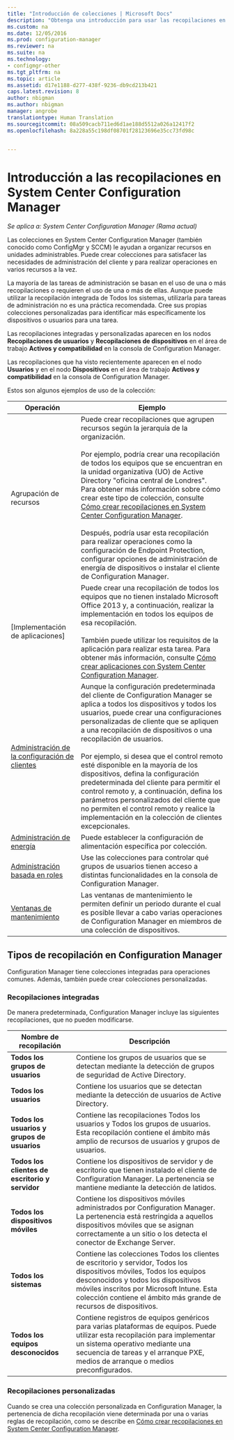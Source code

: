 ```yaml
---
title: "Introducción de colecciones | Microsoft Docs"
description: "Obtenga una introducción para usar las recopilaciones en System Center Configuration Manager."
ms.custom: na
ms.date: 12/05/2016
ms.prod: configuration-manager
ms.reviewer: na
ms.suite: na
ms.technology:
- configmgr-other
ms.tgt_pltfrm: na
ms.topic: article
ms.assetid: d17e1188-d277-438f-9236-db9cd213b421
caps.latest.revision: 8
author: nbigman
ms.author: nbigman
manager: angrobe
translationtype: Human Translation
ms.sourcegitcommit: 08a509cacb711ed6d1ae188d5512a026a12417f2
ms.openlocfilehash: 8a228a55c198df08701f28123696e35cc73fd98c


---
```

# <a name="introduction-to-collections-in-system-center-configuration-manager"></a>Introducción a las recopilaciones en System Center Configuration Manager

*Se aplica a: System Center Configuration Manager (Rama actual)*

Las colecciones en System Center Configuration Manager (también conocido como ConfigMgr y SCCM) le ayudan a organizar recursos en unidades administrables. Puede crear colecciones para satisfacer las necesidades de administración del cliente y para realizar operaciones en varios recursos a la vez. 

La mayoría de las tareas de administración se basan en el uso de una o más recopilaciones o requieren el uso de una o más de ellas. Aunque puede utilizar la recopilación integrada de Todos los sistemas, utilizarla para tareas de administración no es una práctica recomendada. Cree sus propias colecciones personalizadas para identificar más específicamente los dispositivos o usuarios para una tarea.  

 Las recopilaciones integradas y personalizadas aparecen en los nodos **Recopilaciones de usuarios** y **Recopilaciones de dispositivos** en el área de trabajo **Activos y compatibilidad** en la consola de Configuration Manager.  

 Las recopilaciones que ha visto recientemente aparecen en el nodo **Usuarios** y en el nodo **Dispositivos** en el área de trabajo **Activos y compatibilidad** en la consola de Configuration Manager.  

Estos son algunos ejemplos de uso de la colección:  

|Operación|Ejemplo|  
|---------|-------|  
|Agrupación de recursos|Puede crear recopilaciones que agrupen recursos según la jerarquía de la organización.<br /><br /> Por ejemplo, podría crear una recopilación de todos los equipos que se encuentran en la unidad organizativa (UO) de Active Directory "oficina central de Londres". Para obtener más información sobre cómo crear este tipo de colección, consulte [Cómo crear recopilaciones en System Center Configuration Manager](../../../../core/clients/manage/collections/create-collections.md).<br /><br /> Después, podría usar esta recopilación para realizar operaciones como la configuración de Endpoint Protection, configurar opciones de administración de energía de dispositivos o instalar el cliente de Configuration Manager.|  
|[Implementación de aplicaciones]|Puede crear una recopilación de todos los equipos que no tienen instalado Microsoft Office 2013 y, a continuación, realizar la implementación en todos los equipos de esa recopilación.<br /><br /> También puede utilizar los requisitos de la aplicación para realizar esta tarea. Para obtener más información, consulte [Cómo crear aplicaciones con System Center Configuration Manager](../../../../apps/deploy-use/create-applications.md).|  
|[Administración de la configuración de clientes](../../../../core/clients/deploy/about-client-settings.md)|Aunque la configuración predeterminada del cliente de Configuration Manager se aplica a todos los dispositivos y todos los usuarios, puede crear una configuraciones personalizadas de cliente que se apliquen a una recopilación de dispositivos o una recopilación de usuarios.<br /><br /> Por ejemplo, si desea que el control remoto esté disponible en la mayoría de los dispositivos, defina la configuración predeterminada del cliente para permitir el control remoto y, a continuación, defina los parámetros personalizados del cliente que no permiten el control remoto y realice la implementación en la colección de clientes excepcionales. |  
|[Administración de energía](../power/introduction-to-power-management.md)|Puede establecer la configuración de alimentación específica por colección.|  
|[Administración basada en roles](../../../../core/servers/deploy/configure/configure-role-based-administration.md)|Use las colecciones para controlar qué grupos de usuarios tienen acceso a distintas funcionalidades en la consola de Configuration Manager.|  
|[Ventanas de mantenimiento](../../../../core/clients/manage/collections/use-maintenance-windows.md)|Las ventanas de mantenimiento le permiten definir un periodo durante el cual es posible llevar a cabo varias operaciones de Configuration Manager en miembros de una colección de dispositivos. |  


## <a name="collection-types-in-configuration-manager"></a>Tipos de recopilación en Configuration Manager  
 Configuration Manager tiene colecciones integradas para operaciones comunes. Además, también puede crear colecciones personalizadas.   

### <a name="built-in-collections"></a>Recopilaciones integradas  
 De manera predeterminada, Configuration Manager incluye las siguientes recopilaciones, que no pueden modificarse.  

|**Nombre de recopilación**|Descripción|  
|-------------------------|-----------------|  
|**Todos los grupos de usuarios**|Contiene los grupos de usuarios que se detectan mediante la detección de grupos de seguridad de Active Directory.|  
|**Todos los usuarios**|Contiene los usuarios que se detectan mediante la detección de usuarios de Active Directory.|  
|**Todos los usuarios y grupos de usuarios**|Contiene las recopilaciones Todos los usuarios y Todos los grupos de usuarios. Esta recopilación contiene el ámbito más amplio de recursos de usuarios y grupos de usuarios.|  
|**Todos los clientes de escritorio y servidor**|Contiene los dispositivos de servidor y de escritorio que tienen instalado el cliente de Configuration Manager. La pertenencia se mantiene mediante la detección de latidos.|  
|**Todos los dispositivos móviles**|Contiene los dispositivos móviles administrados por Configuration Manager. La pertenencia está restringida a aquellos dispositivos móviles que se asignan correctamente a un sitio o los detecta el conector de Exchange Server.|  
|**Todos los sistemas**|Contiene las colecciones Todos los clientes de escritorio y servidor, Todos los dispositivos móviles, Todos los equipos desconocidos y todos los dispositivos móviles inscritos por Microsoft Intune. Esta colección contiene el ámbito más grande de recursos de dispositivos.|  
|**Todos los equipos desconocidos**|Contiene registros de equipos genéricos para varias plataformas de equipos. Puede utilizar esta recopilación para implementar un sistema operativo mediante una secuencia de tareas y el arranque PXE, medios de arranque o medios preconfigurados.|  

### <a name="custom-collections"></a>Recopilaciones personalizadas  
 Cuando se crea una colección personalizada en Configuration Manager, la pertenencia de dicha recopilación viene determinada por una o varias reglas de recopilación, como se describe en [Cómo crear recopilaciones en System Center Configuration Manager](../../../../core/clients/manage/collections/create-collections.md). 




<!--HONumber=Dec16_HO3-->


